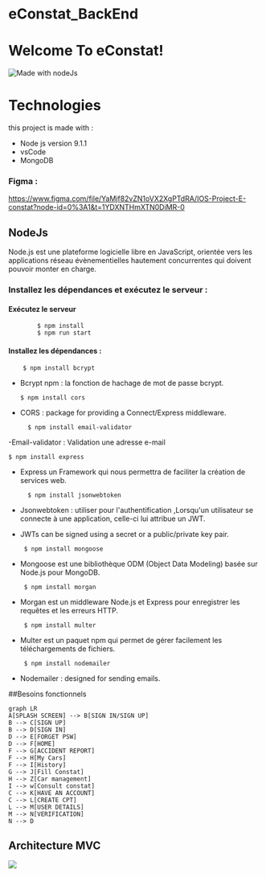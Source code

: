 # eConstat_BackEnd
# Welcome To eConstat!
![Made with nodeJs](https://img.shields.io/badge/Made%20With-NodeJS-g?style=flat-square)


# Technologies
this project is made with :
- Node js version 9.1.1
- vsCode
- MongoDB


 
### Figma : 
https://www.figma.com/file/YaMjf82vZN1oVX2XgPTdRA/IOS-Project-E-constat?node-id=0%3A1&t=1YDXNTHmXTN0DiMR-0




	
## NodeJs

Node.js est une plateforme logicielle libre en JavaScript, orientée vers les applications réseau évènementielles hautement concurrentes qui doivent pouvoir monter en charge.
  
### Installez les dépendances et exécutez le serveur :
#### Exécutez le serveur 
			$ npm install
			$ npm run start
####  Installez les dépendances :
		$ npm install bcrypt 

 - Bcrypt npm : la fonction de hachage de mot de passe bcrypt.

	   $ npm install cors

 - CORS : package for providing a Connect/Express middleware.
 
		 $ npm install email-validator
	  
 -Email-validator : Validation une adresse e-mail
				    
	$ npm install express

 - Express un Framework qui nous permettra de faciliter la création de services web.

	     $ npm install jsonwebtoken
 - Jsonwebtoken : utiliser pour l'authentification ,Lorsqu'un utilisateur se connecte à une application, celle-ci lui attribue un JWT.
 - JWTs can be signed using a secret or a public/private key pair.

		$ npm install mongoose
 - Mongoose est une bibliothèque ODM (Object Data Modeling) basée sur Node.js pour MongoDB.

		$ npm install morgan
 - Morgan est un middleware Node.js et Express pour enregistrer les requêtes et les erreurs HTTP.

		$ npm install multer

 - Multer est un paquet npm qui permet de gérer facilement les téléchargements de fichiers.

		$ npm install nodemailer

 - Nodemailer :  designed for sending emails.


##Besoins fonctionnels

```mermaid
graph LR
A[SPLASH SCREEN] --> B[SIGN IN/SIGN UP]
B --> C[SIGN UP]
B --> D[SIGN IN]
D --> E[FORGET PSW]
D --> F[HOME]
F --> G[ACCIDENT REPORT]
F --> H[My Cars]
F --> I[History]
G --> J[Fill Constat]
H --> Z[Car management]
I --> w[Consult constat]
C --> K[HAVE AN ACCOUNT]
C --> L[CREATE CPT]
L --> M[USER DETAILS]
M --> N[VERIFICATION]
N --> D
```



## Architecture MVC

**![](https://lh3.googleusercontent.com/rMhKArrU8BID9BpT7hBBz9iFPJQXpFCunY9Vz4ScqnQrQcuQMZZwewSnnhn2xRRKcwE2iUeTLs6_W-68YBoNll3B2-pWPpBqJMn0ac6Pxyb5_XUnRRFwlSXJhy2DMTN1SZIvAu6xurtyWbz9UwPmRSkEACPiQUHKE0R0Opl89hh9JeHXG7QbiV030mIwKg)**

